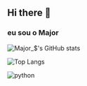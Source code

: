 ## Hi there 👋
### eu sou o Major
![Major_$'s GitHub stats](https://github-readme-stats.vercel.app/api?username=Major-Cod3&show_icons=true&theme=radical)

![Top Langs](https://github-readme-stats.vercel.app/api/top-langs/?username=Major-Cod3&layout=compact&theme=radical)

![python](https://www.python.org/static/community_logos/python-logo-inkscape.svg)
<!--
**Major-Cod3/Major-Cod3** is a ✨ _special_ ✨ repository because its `README.md` (this file) appears on your GitHub profile.

Here are some ideas to get you started:

- 🔭 I’m currently working on ...
- 🌱 I’m currently learning ...
- 👯 I’m looking to collaborate on ...
- 🤔 I’m looking for help with ...
- 💬 Ask me about ...
- 📫 How to reach me: ...
- 😄 Pronouns: ...
- ⚡ Fun fact: ...
-->
